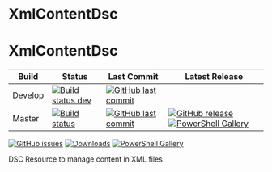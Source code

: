 # XmlContentDsc

# XmlContentDsc
Build | Status | Last Commit | Latest Release
--- | --- | --- | ---
Develop | [![Build status dev](https://ci.appveyor.com/api/projects/status/9yynk81k3k05nasp/branch/develop?svg=true)](https://ci.appveyor.com/project/automatedlab/XmlContentDsc) | [![GitHub last commit](https://img.shields.io/github/last-commit/AutomatedLab/XmlContentDsc/dev.svg)](https://github.com/AutomatedLab/XmlContentDsc/tree/dev/)
Master | [![Build status](https://ci.appveyor.com/api/projects/status/9yynk81k3k05nasp/branch/master?svg=true)](https://ci.appveyor.com/project/automatedlab/XmlContentDsc) | [![GitHub last commit](https://img.shields.io/github/last-commit/AutomatedLab/XmlContentDsc/master.svg)](https://github.com/AutomatedLab/XmlContentDsc/tree/master/) | [![GitHub release](https://img.shields.io/github/release/AutomatedLab/XmlContentDsc.svg)](https://github.com/AutomatedLab/XmlContentDsc/releases)[![PowerShell Gallery](https://img.shields.io/powershellgallery/v/XmlContentDsc.svg)](https://www.powershellgallery.com/packages/XmlContentDsc/)

[![GitHub issues](https://img.shields.io/github/issues/AutomatedLab/XmlContentDsc.svg)](https://github.com/AutomatedLab/XmlContentDsc/issues)
[![Downloads](https://img.shields.io/github/downloads/AutomatedLab/XmlContentDsc/total.svg?label=Downloads&maxAge=999)](https://github.com/AutomatedLab/XmlContentDsc/releases)
[![PowerShell Gallery](https://img.shields.io/powershellgallery/dt/XmlContentDsc.svg)](https://www.powershellgallery.com/packages/XmlContentDsc/)

DSC Resource to manage content in XML files
